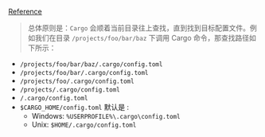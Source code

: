 [Reference](https://course.rs/cargo/reference/configuration.html)

> 总体原则是：`Cargo` 会顺着当前目录往上查找，直到找到目标配置文件。例如我们在目录 `/projects/foo/bar/baz` 下调用 Cargo 命令，那查找路径如下所示：
- `/projects/foo/bar/baz/.cargo/config.toml`
- `/projects/foo/bar/.cargo/config.toml`
- `/projects/foo/.cargo/config.toml`
- `/projects/.cargo/config.toml`
- `/.cargo/config.toml`
- `$CARGO_HOME/config.toml` 默认是 :
    - Windows: `%USERPROFILE%\.cargo\config.toml`
    - Unix: `$HOME/.cargo/config.toml`